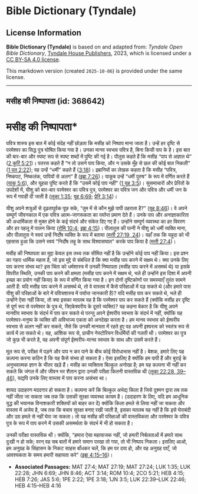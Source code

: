 # Bible Dictionary (Tyndale)

## License Information

**Bible Dictionary (Tyndale)** is based on and adapted from: _Tyndale Open Bible Dictionary_, [Tyndale House Publishers](https://tyndaleopenresources.com/), 2023, which is licensed under a [CC BY-SA 4.0 license](https://creativecommons.org/licenses/by-sa/4.0/legalcode.en).

This markdown version (created `2025-10-06`) is provided under the same license.



--------------------------------

## मसीह की निष्पापता (id: 368642)

मसीह की निष्पापता\*
===================

पवित्र शास्त्र इस बात में कोई संदेह नहीं छोड़ता कि मसीह को निष्पाप माना जाता है। उन्हें हर दृष्टि से परमेश्वर का सिद्ध पुत्र घोषित किया गया है। उनका मानव स्वभाव पवित्र है, बिना किसी पाप के है। इस बात की बार\-बार और स्पष्ट रूप से स्पष्ट शब्दों में पुष्टि की गई है। पौलुस कहते हैं कि मसीह “पाप से अज्ञात थे” ([2 कुरिं 5:21](https://ref.ly/2Cor5:21))। पतरस कहते हैं “न तो उसने पाप किया, और न उसके मुँह से छल की कोई बात निकली” ([1 पत 2:22](https://ref.ly/1Pet2:22)); वह उन्हें “धर्मी” कहते हैं ([3:18](https://ref.ly/1Pet3:18))। इब्रानियों का लेखक कहता है कि मसीह “पवित्र, निष्कपट, निष्कलंक, पापियों से अलग” हैं ([इब्रा 7:26](https://ref.ly/Heb7:26))। याकूब उन्हें “धर्मी पुरुष” के रूप में वर्णित करते हैं ([याकू 5:6](https://ref.ly/Jas5:6)), और यूहन्ना पुष्टि करते हैं कि “उसमें कोई पाप नहीं” ([1 यूह 3:5](https://ref.ly/1John3:5))। सुसमाचारों और प्रेरितों के उपदेशों में, यीशु को बार\-बार परमेश्वर का पवित्र पुत्र, परमेश्वर का पवित्र जन और पवित्र और धर्मी जन के रूप में गवाही दी जाती है ([लूका 1:35](https://ref.ly/Luke1:35); [यूह 6:69](https://ref.ly/John6:69); [प्रेरि 3:14](https://ref.ly/Acts3:14))।

यीशु अपने शत्रुओं से दृढ़तापूर्वक पूछ सके, “तुम में से कौन मुझे पापी ठहराता है?” ([यूह 8:46](https://ref.ly/John8:46))। वे अपने सम्पूर्ण जीवनकाल में एक पवित्र आत्म\-जागरूकता का पर्याप्त प्रमाण देते हैं। उनके पाप और अनाज्ञाकारिता की अधार्मिकता से मुक्त होने के कई संदर्भ और संकेत दिए गए हैं। उन्होंने सम्पूर्ण व्यवस्था का हर विवरण और हर पहलू में पालन किया ([रोमि 10:4](https://ref.ly/Rom10:4); [इब्रा 4:15](https://ref.ly/Heb4:15))। पीलातुस की पत्नी ने यीशु को धर्मी व्यक्ति माना, और पीलातुस ने स्वयं उन्हें निर्दोष व्यक्ति के रूप में बताया ([मत्ती 27:19, 24](https://ref.ly/Matt27:19,Matt27:24))। यहाँ तक कि यहूदा को भी एहसास हुआ कि उसने स्वयं "निर्दोष लहू के साथ विश्वासघात" करके पाप किया है ([मत्ती 27:4](https://ref.ly/Matt27:4))।

मसीह की निष्पापता का मुद्दा केवल इस तथ्य तक सीमित नहीं है कि उन्होंने कोई पाप नहीं किया। इस प्रश्न का गहरा धार्मिक महत्व है, जो इस मुद्दे से संबंधित है कि क्या मसीह पाप करने में सक्षम थे। क्या उनके लिए पाप करना संभव था? इस चिंता को धर्मशास्त्र में उनकी निष्पापता (मसीह पाप करने में असमर्थ थे) या इसके विपरीत स्थिति, उनकी पाप करने की क्षमता (मसीह पाप करने में सक्षम थे, भले ही उन्होंने इस दिशा में अपनी इच्छा का प्रयोग नहीं किया) के रूप में वर्णित किया गया है। इन दोनों दृष्टिकोणों पर समस्याएँ तुरंत सामने आती हैं: यदि मसीह पाप करने में असमर्थ थे, तो वे वास्तव में कैसे परिक्षाओं में पड़ सकते थे (और हमारे पास यीशु की परिक्षाओं के बारे में पवित्रशास्त्र में पर्याप्त जानकारी है)? यदि मसीह पाप कर सकते थे, भले ही उन्होंने ऐसा नहीं किया, तो क्या इसका मतलब यह है कि परमेश्वर पाप कर सकते हैं (क्योंकि मसीह हर दृष्टि से पूर्ण रूप से परमेश्वर के पुत्र थे, त्रिएकेश्वरीय के दूसरे व्यक्ति)? यह कहना बेकार है कि यीशु अपने मानवीय स्वभाव के संदर्भ में पाप कर सकते थे परन्तु अपने ईश्वरीय स्वभाव के संदर्भ में नहीं, क्योंकि यह परमेश्वर\-मनुष्य के व्यक्ति की अविभाज्य एकता को अनदेखा करता है। हम मानव स्वभाव को ईश्वरीय स्वभाव से अलग नहीं कर सकते, जैसे कि उनकी मानवता में रहते हुए वह अपनी इश्वरत्व को स्वतंत्र रूप से कार्य में ला सकते थे। यह, आंशिक रूप से, प्राचीन नेस्टोरियन विधर्मियों की गलती थी। परमेश्वर का पुत्र जो कुछ भी करते है, वह अपनी संपूर्ण ईश्वरीय\-मानव स्वभाव के साथ और उसमें करते हैं।

मूल रूप से, परीक्षा में पड़ने और पाप न कर पाने के बीच कोई विरोधाभास नहीं है। बेशक, हमारे लिए यह कल्पना करना कठिन है कि यह कैसे संभव हो सकता है। ऐसा इसलिए है क्योंकि हम पापी हैं और बुराई के अनुभवात्मक ज्ञान के भीतर खड़े हैं। मसीह का व्यक्तित्व बिल्कुल अनोखा है; हम यह कल्पना भी नहीं कर सकते कि जंगल में और जीवन भर शैतान द्वारा उनकी परीक्षा कितनी वास्तविक थी ([लूका 22:28, 39–46](https://ref.ly/Luke22:28,Luke22:39-Luke22:46)), यद्यपि उनके लिए वास्तव में पाप करना असंभव था।

शायद उदाहरण मददगार हो सकता है। कल्पना करें कि बिल्कुल अभेद्य किला है जिसे दुश्मन द्वारा तब तक नहीं जीता जा सकता जब तक कि उसकी सुरक्षा व्यवस्था कायम है। (उदाहरण के लिए, यदि हम आधुनिक युद्ध की भयानक विनाशकारी शक्तियों को बाहर कर दें) क्योंकि किला हमले से लिया नहीं जा सकता और वास्तव में अजेय है, जब तक कि बचाव सुरक्षा बनाए रखी जाती है, इसका मतलब यह नहीं है कि इसे घेराबंदी और उग्र हमले से नहीं घेरा जा सकता। तो यह मसीह की परिक्षाओं की वास्तविकता और परमेश्वर के पवित्र पुत्र के रूप में पाप करने में उसकी असमर्थता के संदर्भ में भी हो सकता है।

उनकी परीक्षा वास्तविक थी। क्योंकि, “हमारा ऐसा महायाजक नहीं, जो हमारी निर्बलताओं में हमारे साथ दुःखी न हो सके; वरन् वह सब बातों में हमारे समान परखा तो गया, तो भी निष्पाप निकला। इसलिए आओ, हम अनुग्रह के सिंहासन के निकट साहस बाँधकर चलें, कि हम पर दया हो, और वह अनुग्रह पाएँ, जो आवश्यकता के समय हमारी सहायता करे” ([इब्रा 4:15–16](https://ref.ly/Heb4:15-Heb4:16))।

* **Associated Passages:** MAT 27:4; MAT 27:19; MAT 27:24; LUK 1:35; LUK 22:28; JHN 6:69; JHN 8:46; ACT 3:14; ROM 10:4; 2CO 5:21; HEB 4:15; HEB 7:26; JAS 5:6; 1PE 2:22; 1PE 3:18; 1JN 3:5; LUK 22:39–LUK 22:46; HEB 4:15–HEB 4:16

